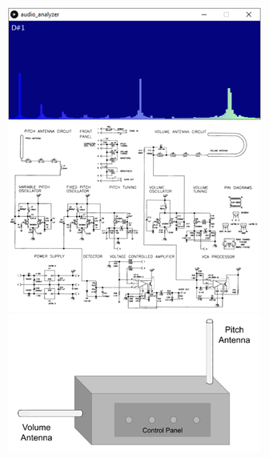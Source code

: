 ![Prototype processing sketch](/images/audio_analyzer_chord.png)
![The schematic we are using as a reference](/images/em_theremin_schematic.png)
![A quick sketch we drew while brainstorming](/images/rough_sketch.png)
